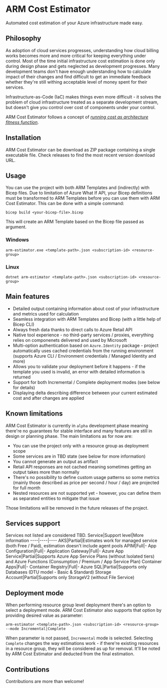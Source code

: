 # ARM Cost Estimator
Automated cost estimation of your Azure infrastructure made easy.

## Philosophy
As adoption of cloud services progresses, understanding how cloud billing works becomes more and more critical for keeping everything under control. Most of the time initial infrastructure cost estimation is done only during design phase and gets neglected as development progresses. Many development teams don't have enough understanding how to calculate impact of their changes and find difficult to get an immediate feedback whether they're still withing acceptable level of money spent for their services.

Infrastructure-as-Code (IaC) makes things even more difficult - it solves the problem of cloud infrastructure treated as a separate development stream, but doesn't give you control over cost of components under your control.

ARM Cost Estimator follows a concept of [_running cost as architecture fitness function_](https://www.thoughtworks.com/radar/techniques/run-cost-as-architecture-fitness-function).

## Installation
ARM Cost Estimator can be download as ZIP package containing a single executable file. Check releases to find the most recent version download URL.

## Usage
You can use the project with both ARM Templates and (indirectly) with Bicep files. Due to limitation of Azure What If API, your Bicep definitions must be transformed to ARM Templates before you can use them with ARM Cost Estimator. This can be done with a simple command:
```
bicep build <your-bicep-file>.bicep
```
This will create an ARM Template based on the Bicep file passed as argument.
### Windows
```
arm-estimator.exe <template-path>.json <subscription-id> <resource-group>
```
### Linux
```
dotnet arm-estimator <template-path>.json <subscription-id> <resource-group>
```

## Main features
* Detailed output containing information about cost of your infrastructure and metrics used for calculation
* Seamless integration with ARM Templates and Bicep (with a little help of Bicep CLI)
* Always fresh data thanks to direct calls to Azure Retail API
* Native tool experience - no third-party services / proxies, everything relies on componenets delivered and used by Microsoft
* Multi-option authentication based on `Azure.Identity` package - project automatically uses cached credentials from the running environment (supports Azure CLI / Environment credentials / Managed Identity and more)
* Allows you to validate your deployment before it happens - if the template you used is invalid, an error with detailed information is returned
* Support for both Incremental / Complete deployment modes (see below for details)
* Displaying delta describing difference between your current estimated cost and after changes are applied

## Known limitations
ARM Cost Estimator is currently in `alpha` development phase meaning there're no guarantees for stable interface and many features are still in design or planning phase. The main limitations as for now are:
* You can use the project only with a resource group as deployment scope
* Some services are in TBD state (see below for more information)
* You cannot generate an output as artifact
* Retail API responses are not cached meaning sometimes getting an output takes more than normally
* There's no possibility to define custom usage patterns so some metrics (mainly those described as price per second / hour / day) are projected for full month
* Nested resources are not supported yet - however, you can define them as separated entities to mitigate that issue

Those limitations will be removed in the future releases of the project.

## Services support
Services not listed are considered TBD.
Service|Support level|More information
----|----|----
AKS|Partial|Estimates work for managed service (both Free / Paid), estimation doesn't include agent pools
APIM|Full|-
App Configuration|Full|-
Application Gateway|Full|-
Azure App Service|Partial|Supports Azure App Service Plans (without Isolated tiers) and Azure Functions (Consumption / Premium / App Service Plan)
Container Apps|Full|-
Container Registry|Full|-
Azure SQL|Partial|Supports only Databases (DTU model - Basic & Standard)
Storage Account|Partial|Supports only StorageV2 (without File Service)

## Deployment mode
When performing resource group level deployment there's an option to select a deployment mode. ARM Cost Estimator also supports that option by providing desired value as parameter:
```
arm-estimator <template-path>.json <subscription-id> <resource-group> --mode Incremental|Complete
```

When parameter is not passed, `Incremental` mode is selected. Selecting `Complete` changes the way estimations work - if there're existing resources in a resource group, they will be considered as up for removal. It'll be noted by ARM Cost Estimator and deducted from the final estimation.

## Contributions
Contributions are more than welcome!
